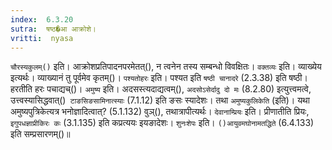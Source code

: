 ```yaml
---
index:  6.3.20
sutra:  षष्ठ�आ आक्रोशे।
vritti:  nyasa
---
```


`चौरस्यकुलम्()` इति। आक्रोशप्रतिपादनपरमेतत्(), न त्वनेन तस्य सम्बन्धो विवक्षितः। `वक्तव्यः` इति। व्याख्येय इत्यर्थः। व्याख्यानं तु पूर्वमेव कृतम्()। 
`पश्यतोहरः` इति। पश्यत इति `षष्ठी चानादरे` (2.3.38) इति षष्ठी। हरतीति हरः पचाद्यच्()। 
`अमुष्य` इति। अदसस्त्यदाद्यत्वम्(), `अदसोऽसेर्दादु दो मः` (8.2.80) इत्युत्त्वमत्वे, उत्त्वस्यासिद्धवात्()` टाङसिङसामिनात्स्याः` (7.1.12) इति ङसः स्यादेशः। तथा `अमुष्यकुलिकेति` (इति)। यथा अमुष्यपुत्रिकेत्यत्र भनोज्ञादित्वात्? (5.1.132) वुञ्(), तथात्रापीत्यर्थः। 
`देवानाम्प्रियः` इति। प्रीणातीति प्रियः, `इगुपधज्ञाप्रीकिरः कः` (3.1.135) इति कप्रत्ययः इयङादेशः। `शुनःशेपः` इति। `()आयुवमघोनामतद्धिते` (6.4.133) इति सम्प्रसारणम्()॥
